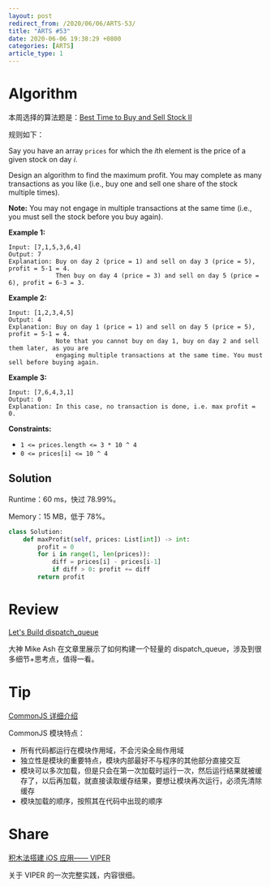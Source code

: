 ```yaml
---
layout: post
redirect_from: /2020/06/06/ARTS-53/
title: "ARTS #53"
date: 2020-06-06 19:38:29 +0800
categories: [ARTS]
article_type: 1
---
```



# Algorithm

本周选择的算法题是：[Best Time to Buy and Sell Stock II](https://leetcode.com/problems/best-time-to-buy-and-sell-stock-ii/)


规则如下：

Say you have an array `prices` for which the *i*th element is the price of a given stock on day *i*.

Design an algorithm to find the maximum profit. You may complete as many transactions as you like (i.e., buy one and sell one share of the stock multiple times).

**Note:** You may not engage in multiple transactions at the same time (i.e., you must sell the stock before you buy again).

**Example 1:**

```
Input: [7,1,5,3,6,4]
Output: 7
Explanation: Buy on day 2 (price = 1) and sell on day 3 (price = 5), profit = 5-1 = 4.
             Then buy on day 4 (price = 3) and sell on day 5 (price = 6), profit = 6-3 = 3.
```

**Example 2:**

```
Input: [1,2,3,4,5]
Output: 4
Explanation: Buy on day 1 (price = 1) and sell on day 5 (price = 5), profit = 5-1 = 4.
             Note that you cannot buy on day 1, buy on day 2 and sell them later, as you are
             engaging multiple transactions at the same time. You must sell before buying again.
```

**Example 3:**

```
Input: [7,6,4,3,1]
Output: 0
Explanation: In this case, no transaction is done, i.e. max profit = 0.
```

 

**Constraints:**

- `1 <= prices.length <= 3 * 10 ^ 4`
- `0 <= prices[i] <= 10 ^ 4`

## Solution

Runtime：60 ms，快过 78.99%。

Memory：15 MB，低于 78%。

```python
class Solution:
    def maxProfit(self, prices: List[int]) -> int:
        profit = 0
        for i in range(1, len(prices)):
            diff = prices[i] - prices[i-1]
            if diff > 0: profit += diff
        return profit
```




# Review

[Let's Build dispatch_queue](https://www.mikeash.com/pyblog/friday-qa-2015-09-04-lets-build-dispatch_queue.html)

大神 Mike Ash 在文章里展示了如何构建一个轻量的 dispatch_queue，涉及到很多细节+思考点，值得一看。

# Tip

[CommonJS 详细介绍](https://neveryu.github.io/2017/03/07/commonjs/)

CommonJS 模块特点：

- 所有代码都运行在模块作用域，不会污染全局作用域
- 独立性是模块的重要特点，模块内部最好不与程序的其他部分直接交互
- 模块可以多次加载，但是只会在第一次加载时运行一次，然后运行结果就被缓存了，以后再加载，就直接读取缓存结果，要想让模块再次运行，必须先清除缓存
- 模块加载的顺序，按照其在代码中出现的顺序

# Share

[积木法搭建 iOS 应用—— VIPER](https://mp.weixin.qq.com/s/JRtaY1GtUYCrzySiSd1EtQ)

关于 VIPER 的一次完整实践，内容很细。